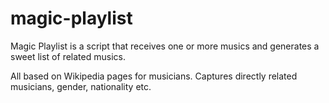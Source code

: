# magic-playlist
Magic Playlist is a script that receives one or more musics and generates a sweet list of related musics.

All based on Wikipedia pages for musicians. Captures directly related musicians, gender, nationality etc.
